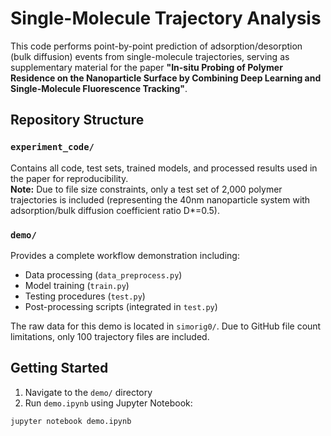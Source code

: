 # Single-Molecule Trajectory Analysis

This code performs point-by-point prediction of adsorption/desorption (bulk diffusion) events from single-molecule trajectories, serving as supplementary material for the paper **"In-situ Probing of Polymer Residence on the Nanoparticle Surface by Combining Deep Learning and Single-Molecule Fluorescence Tracking"**.

## Repository Structure

### `experiment_code/` 
Contains all code, test sets, trained models, and processed results used in the paper for reproducibility.  
**Note:** Due to file size constraints, only a test set of 2,000 polymer trajectories is included (representing the 40nm nanoparticle system with adsorption/bulk diffusion coefficient ratio D*=0.5).

### `demo/` 
Provides a complete workflow demonstration including:
- Data processing (`data_preprocess.py`)
- Model training (`train.py`)
- Testing procedures (`test.py`)
- Post-processing scripts (integrated in `test.py`)

The raw data for this demo is located in `simorig0/`. Due to GitHub file count limitations, only 100 trajectory files are included.

## Getting Started
1. Navigate to the `demo/` directory
2. Run `demo.ipynb` using Jupyter Notebook:
```bash
jupyter notebook demo.ipynb
